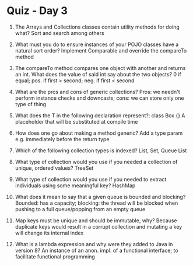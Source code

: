 # Quiz - Day 3

1. The Arrays and Collections classes contain utility methods for doing what?
   Sort and search among others

2. What must you do to ensure instances of your POJO classes have a natural sort order?
   Implement Comparable and override the compareTo method

3. The compareTo method compares one object with another and returns an int. What does the value of said int
   say about the two objects?
   0 if equal; pos. if first > second; neg. if first < second
   
4. What are the pros and cons of generic collections?
   Pros: we needn't perform instance checks and downcasts; cons: we can store only one type of thing

5. What does the T in the following declaration represent?: class Box<T> {}
   A placeholder that will be substituted at compile time

6. How does one go about making a method generic?
   Add a type param e.g. <T> immediately before the return type

7. Which of the following collection types is indexed? List, Set, Queue
   List

8. What type of collection would you use if you needed a collection of unique, ordered values?
   TreeSet

9. What type of collection would you use if you needed to extract individuals using some meaningful key?
   HashMap

10. What does it mean to say that a given queue is bounded and blocking?
    Bounded: has a capacity; blocking: the thread will be blocked when pushing to a full queue/popping from an empty queue

11. Map keys must be unique and should be immutable, why?
    Because duplicate keys would result in a corrupt collection and mutating a key will change its internal index

12. What is a lambda expression and why were they added to Java in version 8?
    An instance of an anon. impl. of a functional interface; to facilitate functional programming